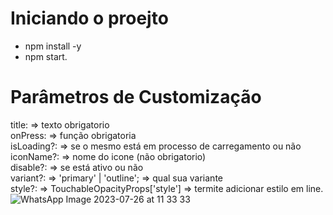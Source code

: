 # Iniciando o proejto
- npm install -y
- npm start.
# Parâmetros de Customização
title: => texto obrigatorio </br>
onPress: => função obrigatoria </br>
isLoading?: => se o mesmo está em processo de carregamento ou não </br>
iconName?: => nome do icone (não obrigatorio) </br>
disable?: => se está ativo ou não </br>
variant?: => 'primary' | 'outline'; => qual sua variante </br>
style?: => TouchableOpacityProps['style'] => termite adicionar estilo em line.
![WhatsApp Image 2023-07-26 at 11 33 33](https://github.com/wendellbruno/buttomCustom/assets/79750052/88ee7ac2-54fd-4e5a-8bc2-59a587fd0bce)
